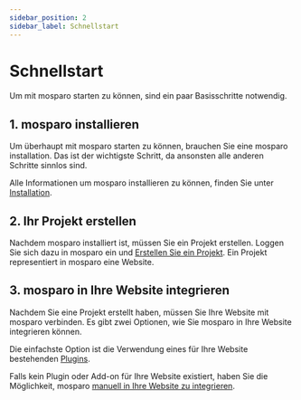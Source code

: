 ```yaml
---
sidebar_position: 2
sidebar_label: Schnellstart
---
```


# Schnellstart

Um mit mosparo starten zu können, sind ein paar Basisschritte notwendig.

## 1. mosparo installieren

Um überhaupt mit mosparo starten zu können, brauchen Sie eine mosparo installation. Das ist der wichtigste Schritt, da ansonsten alle anderen Schritte sinnlos sind.

Alle Informationen um mosparo installieren zu können, finden Sie unter [Installation](/docs/category/installation/).

## 2. Ihr Projekt erstellen

Nachdem mosparo installiert ist, müssen Sie ein Projekt erstellen. Loggen Sie sich dazu in mosparo ein und [Erstellen Sie ein Projekt](/docs/usage/projects/). Ein Projekt representiert in mosparo eine Website.

## 3. mosparo in Ihre Website integrieren

Nachdem Sie eine Projekt erstellt haben, müssen Sie Ihre Website mit mosparo verbinden. Es gibt zwei Optionen, wie Sie mosparo in Ihre Website integrieren können.

Die einfachste Option ist die Verwendung eines für Ihre Website bestehenden [Plugins](/docs/integration/with_plugins/).

Falls kein Plugin oder Add-on für Ihre Website existiert, haben Sie die Möglichkeit, mosparo [manuell in Ihre Website zu integrieren](/docs/integration/custom/). 